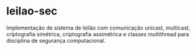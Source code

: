 # leilao-sec
Implementação de sistema de leilão com comunicação unicast, multicast, criptografia simétrica, criptografia assimétrica e classes multithread para disciplina de segurança computacional.
